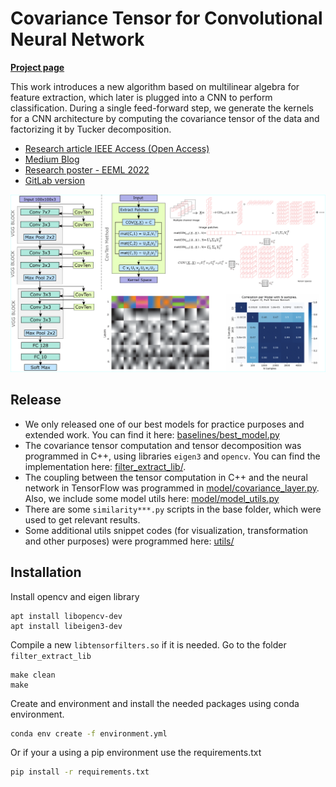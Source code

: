 # Covariance Tensor for Convolutional Neural Network

[**Project page**](https://zosov.github.io/portfolio/tensor_decomposition/)

This work introduces a new algorithm based on multilinear algebra for feature extraction, which later is plugged into a CNN to perform classification. During a single feed-forward step, we generate the kernels for a CNN architecture by computing the covariance tensor of the data and factorizing it by Tucker decomposition.

* [Research article IEEE Access (Open Access)](https://ieeexplore.ieee.org/document/9416639)
* [Medium Blog](https://oscar-guarnizo.medium.com/review-covariance-tensor-for-convolutional-neural-networks-77c119f2a225)
* [Research poster - EEML 2022](https://www.researchgate.net/publication/361880577_Poster_Convolutional_Neural_Network_Feature_Extraction_Using_Covariance_Tensor_Decomposition)
* [GitLab version](https://gitlab.com/ricciclope/tensor)

![](./assets/cov_ten.png)

## Release

* We only released one of our best models for practice purposes and extended work. You can find it here: [baselines/best_model.py](./baselines/best_model.py)
* The covariance tensor computation and tensor decomposition was programmed in C++, using libraries `eigen3` and `opencv`. You can find the implementation here: [filter_extract_lib/](./filter_extract_lib/).
* The coupling between the tensor computation in C++ and the neural network in TensorFlow was programmed in [model/covariance_layer.py](./model/covariance_layer.py). Also, we include some model utils here: [model/model_utils.py](./model/model_utils.py)
* There are some `similarity***.py` scripts in the base folder, which were used to get relevant results.
* Some additional utils snippet codes (for visualization, transformation and other purposes) were programmed here: [utils/](./utils/)

## Installation

Install opencv and eigen library

```
apt install libopencv-dev
apt install libeigen3-dev
```

Compile a new `libtensorfilters.so` if it is needed. Go to the folder `filter_extract_lib`

```
make clean
make
```

Create and environment and install the needed packages using conda environment.

```bash
conda env create -f environment.yml
```

Or if your a using a pip environment use the requirements.txt
```bash
pip install -r requirements.txt
```

